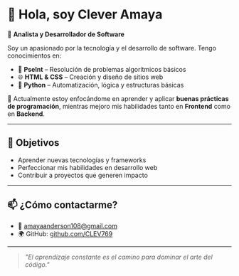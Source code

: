 # 👋 Hola, soy Clever Amaya

🎯 **Analista y Desarrollador de Software**

Soy un apasionado por la tecnología y el desarrollo de software. Tengo conocimientos en:

- 🧠 **PseInt** – Resolución de problemas algorítmicos básicos  
- 🌐 **HTML & CSS** – Creación y diseño de sitios web  
- 🐍 **Python** – Automatización, lógica y estructuras básicas

🔧 Actualmente estoy enfocándome en aprender y aplicar **buenas prácticas de programación**, mientras mejoro mis habilidades tanto en **Frontend** como en **Backend**.

---

## 🚀 Objetivos

- Aprender nuevas tecnologías y frameworks  
- Perfeccionar mis habilidades en desarrollo web  
- Contribuir a proyectos que generen impacto  

---

## 📫 ¿Cómo contactarme?

- 📧 amayaanderson108@gmail.com  
- 🌍 GitHub: [github.com/CLEV769](https://github.com/CLEV769)

---

> *"El aprendizaje constante es el camino para dominar el arte del código."*
 


<!--
**CLEV769/CLEV769** is a ✨ _special_ ✨ repository because its `README.md` (this file) appears on your GitHub profile.

Here are some ideas to get you started:

- 🔭 I’m currently working on ...
- 🌱 I’m currently learning ...
- 👯 I’m looking to collaborate on ...
- 🤔 I’m looking for help with ...
- 💬 Ask me about ...
- 📫 How to reach me: ...
- 😄 Pronouns: ...
- ⚡ Fun fact: ...
-->

